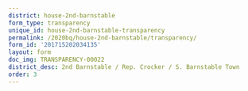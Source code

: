 ```yaml
---
district: house-2nd-barnstable
form_type: transparency
unique_id: house-2nd-barnstable-transparency
permalink: /2020bq/house-2nd-barnstable/transparency/
form_id: '201715202034135'
layout: form
doc_img: TRANSPARENCY-00022
district_desc: 2nd Barnstable / Rep. Crocker / S. Barnstable Town
order: 3
---
```

